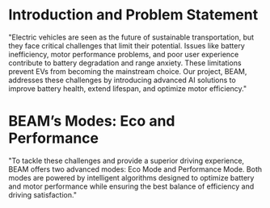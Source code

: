 # Introduction and Problem Statement
"Electric vehicles are seen as the future of sustainable transportation, but they face critical challenges that limit their potential. Issues like battery inefficiency, motor performance problems, and poor user experience contribute to battery degradation and range anxiety. These limitations prevent EVs from becoming the mainstream choice. Our project, BEAM, addresses these challenges by introducing advanced AI solutions to improve battery health, extend lifespan, and optimize motor efficiency."

# BEAM’s Modes: Eco and Performance
"To tackle these challenges and provide a superior driving experience, BEAM offers two advanced modes: Eco Mode and Performance Mode. Both modes are powered by intelligent algorithms designed to optimize battery and motor performance while ensuring the best balance of efficiency and driving satisfaction."

